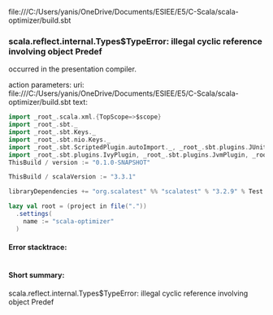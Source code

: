 file:///C:/Users/yanis/OneDrive/Documents/ESIEE/E5/C-Scala/scala-optimizer/build.sbt
### scala.reflect.internal.Types$TypeError: illegal cyclic reference involving object Predef

occurred in the presentation compiler.

action parameters:
uri: file:///C:/Users/yanis/OneDrive/Documents/ESIEE/E5/C-Scala/scala-optimizer/build.sbt
text:
```scala
import _root_.scala.xml.{TopScope=>$scope}
import _root_.sbt._
import _root_.sbt.Keys._
import _root_.sbt.nio.Keys._
import _root_.sbt.ScriptedPlugin.autoImport._, _root_.sbt.plugins.JUnitXmlReportPlugin.autoImport._, _root_.sbt.plugins.MiniDependencyTreePlugin.autoImport._, _root_.bloop.integrations.sbt.BloopPlugin.autoImport._
import _root_.sbt.plugins.IvyPlugin, _root_.sbt.plugins.JvmPlugin, _root_.sbt.plugins.CorePlugin, _root_.sbt.ScriptedPlugin, _root_.sbt.plugins.SbtPlugin, _root_.sbt.plugins.SemanticdbPlugin, _root_.sbt.plugins.JUnitXmlReportPlugin, _root_.sbt.plugins.Giter8TemplatePlugin, _root_.sbt.plugins.MiniDependencyTreePlugin, _root_.bloop.integrations.sbt.BloopPlugin
ThisBuild / version := "0.1.0-SNAPSHOT"

ThisBuild / scalaVersion := "3.3.1"

libraryDependencies += "org.scalatest" %% "scalatest" % "3.2.9" % Test

lazy val root = (project in file("."))
  .settings(
    name := "scala-optimizer"
  )
```



#### Error stacktrace:

```

```
#### Short summary: 

scala.reflect.internal.Types$TypeError: illegal cyclic reference involving object Predef